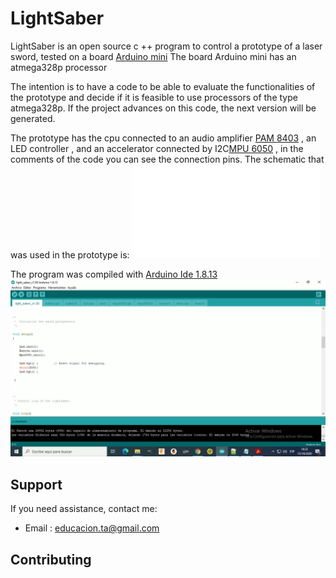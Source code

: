 LightSaber
====
LightSaber is an open source c ++ program to control a prototype of a laser sword, tested on a board [Arduino mini](https://store.arduino.cc/usa/arduino-nano)
The board Arduino mini has an atmega328p processor

The intention is to have a code to be able to evaluate the functionalities of the prototype and decide if it is feasible to use processors of the type atmega328p. If the project advances on this code, the next version will be generated.

The prototype has the cpu connected to an audio amplifier [PAM 8403](https://www.amazon.es/HER-PAM8403-Mini-Amplificador-Digital/dp/B073HFGZQC/ref=sr_1_4?dchild=1&keywords=amplificador+pam8403&qid=1602953847&sr=8-4) ,
 an LED controller , and an accelerator connected by I2C[MPU 6050](https://www.ebay.com/c/27003531553?norover=1&mkevt=1&mkrid=21551-220875-27835-0&mkcid=2&keyword=&crlp=435066188865_&MT_ID=&geo_id=&rlsatarget=dsa-19959388920&adpos=&device=c&loc=1000073&poi=&abcId=&cmpgn=1569302356&sitelnk=&gclid=EAIaIQobChMIzeTJ74y87AIVVgaRCh3-zg7qEAAYBCAAEgLMjfD_BwE) ,
 in the comments of the code you can see the connection pins. 
The schematic that was used in the prototype is:
![](docs/light_saber_v1.00.pdf)


The program was compiled with [Arduino Ide 1.8.13](https://www.arduino.cc/en/Main/software)
![](images/compilado.gif)

Support
-------

If you need assistance, contact me:

* Email      : educacion.ta@gmail.com


Contributing
------------
